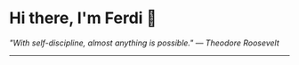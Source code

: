 <h1>Hi there, I'm Ferdi 👋</h1>

<p><em>
  "With self-discipline, almost anything is possible." — Theodore Roosevelt
</em></p>

---
